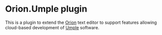 # Orion.Umple plugin

This is a plugin to extend the [Orion] text editor to support features allowing cloud-based development of [Umple] software.

[Orion]: http://orionhub.org
[Umple]: http://umple.org
